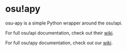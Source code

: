osu!apy
========

osu-apy is a simple Python wrapper around the osu!api. 

For full osu!api documentation, check out their [wiki](https://github.com/peppy/osu-api/wiki).

For full osu!apy documentation, check out our [wiki](https://github.com/albinohat/osu-apy/wiki).
